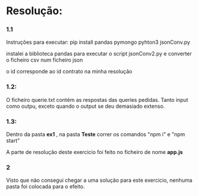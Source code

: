# Resolução:

### 1.1

Instruções para executar:
pip install pandas pymongo
pyhton3 jsonConv.py

instalei a biblioteca pandas para executar o script jsonConv2.py e converter o ficheiro csv num ficheiro json

o id corresponde ao id contrato na minha resolução

### 1.2:
O ficheiro querie.txt contém as respostas das queries pedidas. Tanto input como outpu, exceto quando o output se deu demasiado extenso.

### 1.3: 
Dentro da pasta __ex1__ , na pasta __Teste__ correr os comandos "npm i" e "npm start"

A parte de resolução deste exercicio foi feito no ficheiro de nome __app.js__


### 2 
Visto que não consegui chegar a uma solução para este exercicio, nenhuma pasta foi colocada para o efeito.

